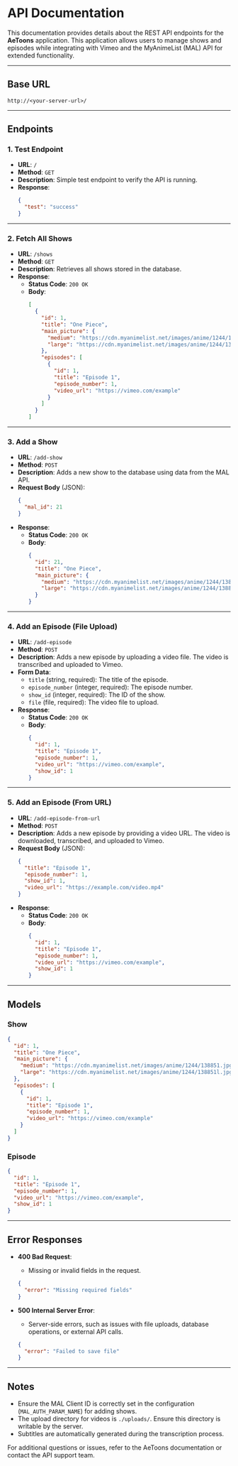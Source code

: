 
# API Documentation

This documentation provides details about the REST API endpoints for the **AeToons** application. This application allows users to manage shows and episodes while integrating with Vimeo and the MyAnimeList (MAL) API for extended functionality.

---

## Base URL

```
http://<your-server-url>/
```

---

## Endpoints

### **1. Test Endpoint**
- **URL**: `/`
- **Method**: `GET`
- **Description**: Simple test endpoint to verify the API is running.
- **Response**:
  ```json
  {
    "test": "success"
  }
  ```

---

### **2. Fetch All Shows**
- **URL**: `/shows`
- **Method**: `GET`
- **Description**: Retrieves all shows stored in the database.
- **Response**:
  - **Status Code**: `200 OK`
  - **Body**:
    ```json
    [
      {
        "id": 1,
        "title": "One Piece",
        "main_picture": {
          "medium": "https://cdn.myanimelist.net/images/anime/1244/138851.jpg",
          "large": "https://cdn.myanimelist.net/images/anime/1244/138851l.jpg"
        },
        "episodes": [
          {
            "id": 1,
            "title": "Episode 1",
            "episode_number": 1,
            "video_url": "https://vimeo.com/example"
          }
        ]
      }
    ]
    ```

---

### **3. Add a Show**
- **URL**: `/add-show`
- **Method**: `POST`
- **Description**: Adds a new show to the database using data from the MAL API.
- **Request Body** (JSON):
  ```json
  {
    "mal_id": 21
  }
  ```
- **Response**:
  - **Status Code**: `200 OK`
  - **Body**:
    ```json
    {
      "id": 21,
      "title": "One Piece",
      "main_picture": {
        "medium": "https://cdn.myanimelist.net/images/anime/1244/138851.jpg",
        "large": "https://cdn.myanimelist.net/images/anime/1244/138851l.jpg"
      }
    }
    ```

---

### **4. Add an Episode (File Upload)**
- **URL**: `/add-episode`
- **Method**: `POST`
- **Description**: Adds a new episode by uploading a video file. The video is transcribed and uploaded to Vimeo.
- **Form Data**:
  - `title` (string, required): The title of the episode.
  - `episode_number` (integer, required): The episode number.
  - `show_id` (integer, required): The ID of the show.
  - `file` (file, required): The video file to upload.
- **Response**:
  - **Status Code**: `200 OK`
  - **Body**:
    ```json
    {
      "id": 1,
      "title": "Episode 1",
      "episode_number": 1,
      "video_url": "https://vimeo.com/example",
      "show_id": 1
    }
    ```

---

### **5. Add an Episode (From URL)**
- **URL**: `/add-episode-from-url`
- **Method**: `POST`
- **Description**: Adds a new episode by providing a video URL. The video is downloaded, transcribed, and uploaded to Vimeo.
- **Request Body** (JSON):
  ```json
  {
    "title": "Episode 1",
    "episode_number": 1,
    "show_id": 1,
    "video_url": "https://example.com/video.mp4"
  }
  ```
- **Response**:
  - **Status Code**: `200 OK`
  - **Body**:
    ```json
    {
      "id": 1,
      "title": "Episode 1",
      "episode_number": 1,
      "video_url": "https://vimeo.com/example",
      "show_id": 1
    }
    ```

---

## Models

### **Show**
```json
{
  "id": 1,
  "title": "One Piece",
  "main_picture": {
    "medium": "https://cdn.myanimelist.net/images/anime/1244/138851.jpg",
    "large": "https://cdn.myanimelist.net/images/anime/1244/138851l.jpg"
  },
  "episodes": [
    {
      "id": 1,
      "title": "Episode 1",
      "episode_number": 1,
      "video_url": "https://vimeo.com/example"
    }
  ]
}
```

### **Episode**
```json
{
  "id": 1,
  "title": "Episode 1",
  "episode_number": 1,
  "video_url": "https://vimeo.com/example",
  "show_id": 1
}
```

---

## Error Responses

- **400 Bad Request**:
  - Missing or invalid fields in the request.
  ```json
  {
    "error": "Missing required fields"
  }
  ```

- **500 Internal Server Error**:
  - Server-side errors, such as issues with file uploads, database operations, or external API calls.
  ```json
  {
    "error": "Failed to save file"
  }
  ```

---

## Notes
- Ensure the MAL Client ID is correctly set in the configuration (`MAL_AUTH_PARAM_NAME`) for adding shows.
- The upload directory for videos is `./uploads/`. Ensure this directory is writable by the server.
- Subtitles are automatically generated during the transcription process.

For additional questions or issues, refer to the AeToons documentation or contact the API support team.
